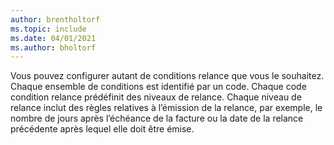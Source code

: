 ```yaml
---
author: brentholtorf
ms.topic: include
ms.date: 04/01/2021
ms.author: bholtorf
---
```

Vous pouvez configurer autant de conditions relance que vous le souhaitez. Chaque ensemble de conditions est identifié par un code. Chaque code condition relance prédéfinit des niveaux de relance. Chaque niveau de relance inclut des règles relatives à l’émission de la relance, par exemple, le nombre de jours après l’échéance de la facture ou la date de la relance précédente après lequel elle doit être émise.
